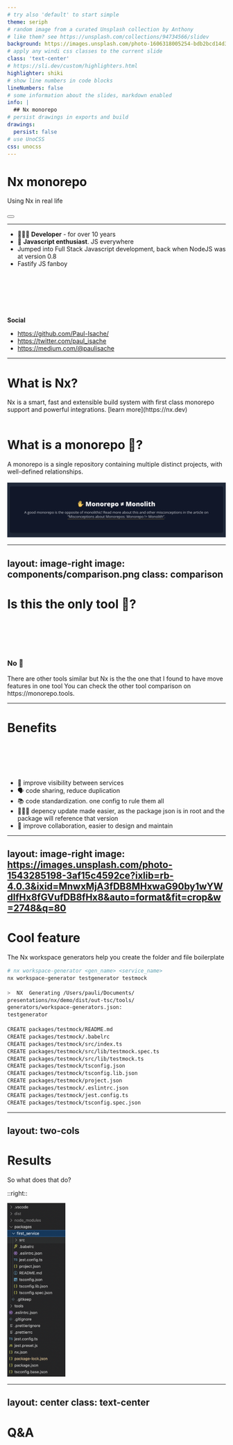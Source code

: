 ```yaml
---
# try also 'default' to start simple
theme: seriph
# random image from a curated Unsplash collection by Anthony
# like them? see https://unsplash.com/collections/94734566/slidev
background: https://images.unsplash.com/photo-1606318005254-bdb2bcd14d34?crop=entropy&cs=tinysrgb&fit=crop&fm=jpg&h=1080&ixid=MnwxfDB8MXxyYW5kb218MHw5NDczNDU2Nnx8fHx8fHwxNjY4Njc2Mjc5&ixlib=rb-4.0.3&q=80&utm_campaign=api-credit&utm_medium=referral&utm_source=unsplash_source&w=1920
# apply any windi css classes to the current slide
class: 'text-center'
# https://sli.dev/custom/highlighters.html
highlighter: shiki
# show line numbers in code blocks
lineNumbers: false
# some information about the slides, markdown enabled
info: |
  ## Nx monorepo
# persist drawings in exports and build
drawings:
  persist: false
# use UnoCSS
css: unocss
---
```


# Nx monorepo

Using Nx in real life

<div class="pt-12">
  <span @click="$slidev.nav.next" class="px-2 py-1 rounded cursor-pointer" hover="bg-white bg-opacity-10">
    <carbon:arrow-right class="inline"/>
  </span>
</div>

<div class="abs-br m-6 flex gap-2">
  <button @click="$slidev.nav.openInEditor()" title="Open in Editor" class="text-xl icon-btn opacity-50 !border-none !hover:text-white">
    <carbon:edit />
  </button>
  <a href="https://github.com/Paul-Isache/nx-slidev" target="_blank" alt="GitHub"
    class="text-xl icon-btn opacity-50 !border-none !hover:text-white">
    <carbon-logo-github />
  </a>
</div>

---

- 👨🏻‍💻 **Developer** - for over 10 years
- 🚀 **Javascript enthusiast**. JS everywhere
- Jumped into Full Stack Javascript development, back when NodeJS was at version 0.8
- Fastify JS fanboy

<br/><br/><br/><br/><br/>

**Social**
- **<carbon-logo-github />** https://github.com/Paul-Isache/
- **<carbon-logo-twitter />** https://twitter.com/paul_isache
- **<carbon-logo-medium />** https://medium.com/@paulisache

---

# What is Nx?

<div v-click="1">
  Nx is a smart, fast and extensible build system with first class monorepo support and powerful integrations.
  [learn more](https://nx.dev)
</div>

<br/>
<div v-click="2">
  <h1> What is a monorepo 🤯? </h1>
  A monorepo is a single repository containing multiple distinct projects, with well-defined relationships.
  <br/><br/>
</div>
<div v-click="3">
  <img
    v-motion
    src="components/mono.png"
  />
</div>

---
layout: image-right
image: components/comparison.png
class: comparison
---

# Is this the only tool 🤔?
<br/><br/><br/><br/>
<div v-click="1">
   <h3> No 🙈 </h3>
</div>
<div v-click="2" >
  There are other tools similar but Nx is the the one that I found to have move features in one tool
  You can check the other tool comparison on https://monorepo.tools.
</div>

---

# Benefits
<br/><br/><br/><br/>
- 👀 improve visibility between services
- 🗣 code sharing, reduce duplication
- 📚 code standardization. one config to rule them all
- 👨🏻‍💻 depency update made easier, as the package json is in root and the package will reference that version
- 👻 improve collaboration, easier to design and maintain

---
layout: image-right
image: https://images.unsplash.com/photo-1543285198-3af15c4592ce?ixlib=rb-4.0.3&ixid=MnwxMjA3fDB8MHxwaG90by1wYWdlfHx8fGVufDB8fHx8&auto=format&fit=crop&w=2748&q=80
---

# Cool feature 

The Nx workspace generators help you create the folder and file boilerplate
```bash {all|2|8-19|all} {monaco}
# nx workspace-generator <gen_name> <service_name>
nx workspace-generator testgenerator testmock

>  NX  Generating /Users/pauli/Documents/
presentations/nx/demo/dist/out-tsc/tools/
generators/workspace-generators.json:
testgenerator

CREATE packages/testmock/README.md
CREATE packages/testmock/.babelrc
CREATE packages/testmock/src/index.ts
CREATE packages/testmock/src/lib/testmock.spec.ts
CREATE packages/testmock/src/lib/testmock.ts
CREATE packages/testmock/tsconfig.json
CREATE packages/testmock/tsconfig.lib.json
CREATE packages/testmock/project.json
CREATE packages/testmock/.eslintrc.json
CREATE packages/testmock/jest.config.ts
CREATE packages/testmock/tsconfig.spec.json
```
<!-- 
<arrow v-click="3" x1="400" y1="420" x2="230" y2="330" color="#564" width="3" arrowSize="1" /> -->

<style>
code {
  overflow: hidden
}
</style>

---
layout: two-cols
---

# Results

So what does that do? 

::right::

<img h-lg block src="components/structure.png" height="400px"/>

---
layout: center
class: text-center
---

# Q&A
